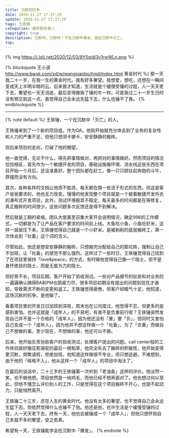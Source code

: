 ```yaml
---
title: 沉默的抗争
date: 2020-11-27 17:37:29
update: 2020-11-27 17:37:29
tags: 王铁锤
categories: 搬砖那些事儿
copyright: true
description: 沉默呵，沉默呵！不在沉默中爆发，就在沉默中灭亡。
top:
---
```


{% img https://i.loli.net/2020/12/03/8Y5qidj3v1rwWLn.png %}

{% blockquote 王小波 http://www.bwsk.com/xd/w/wangxiaobo/hjsd/index.html 黄金时代 %}
那一天我二十一岁，在我一生的黄金时代。我有好多奢望。我想爱，想吃，还想在一瞬间变成天上半明半暗的云，后来我才知道，生活就是个缓慢受锤的过程，人一天天老下去，奢望也一天天消逝，最后变得像挨了锤的牛一样。可是我过二十一岁生日时没有预见到这一点。我觉得自己会永远生猛下去，什么也锤不了我。
{% endblockquote %}

------

{% note default %}
王铁锤，一个在沉默中「灭亡」的人。

王铁锤来到了一个新的项目组，作为QA，他刚开始就充分体会到了业务的复杂性和人力的严重不足，但他只想测卡挪卡，安安静静的搬砖。

但后来项目的走向，打破了他的期望。

他一直觉得，无论干什么，得先把事情做对，再把对的事情做好。然而项目的情况恰恰相反，首先作为一个敏捷开发的项目，基础设施像环境、流水线这些东西在项目开始一个月后，还没准备好。整个团队都在赶工，像一只只顾往前奔跑的斗牛，莽撞而没有方向。

其次，各种各样的文档让他烦不胜烦，每天都在搞一些流于形式的东西，但这是客户爸爸要求的，他也无力改变。慢慢的他发现整个项目就是一个披着敏捷开发外衣的瀑布式开发项目。此外，测试环境极其不稳定，每天最多的时间都是在等修复，真正搬砖的时间很少，这些问题多次反馈还是得不到解决。

然后就是工期的紧缩，团队大佬甚至召集大家开会说明情况，确定996的工作模式，一切都是为了让产品在客户要求的时间前上线。大鱼吃小鱼，小鱼吃虾米，这样一层层压下来，王铁锤觉得自己就是一个小虾米，是被剥削的底层搬砖工，第一次体会到「社畜」这个词的含义。

尽管如此，他还是想安安静静的搬砖，只想搬完分配给自己的那坨砖，强制让自己不加班，让「社畜」的感觉不那么强烈。这样过了一些时日，王铁锤觉得自己找到了在项目里保持「love&peace」的方式，有时候他觉得自己像一个隐士，但不是身怀绝技的隐士，而是无能为力的隐士。

但好景不长，项目后期，客户开始了验收测试。一些对产品细节的扯皮和对业务的一遍遍确认搞得BA和PM也筋疲力尽，很多项目初期没有提出的问题到现在才通知，导致需求不断的变更和返工。王铁锤觉得疲倦，但客户却精气十足，他知道，这场沉默的抗争，是他输了。

看着项目里的开发日日加班到深夜，周末也在公司度过，他觉得不忍，但更多的是感到害怕。也许这就是「成年人」的不易吧，有谁不是负重前行呢？王铁锤突然发现自己并不是一个合格的「成年人」，因为他还没有「重」要「负」，但同时又害怕自己变成一个「成年人」，因为他并不想这样做一个「社畜」，为了「负重」而做自己不想做的事。至少现在，不想做的事，他还可以不做。

后来，他开始负责协助客户的验收测试，处理客户提出的问题。call center般的工作体验就好像压死骆驼的最后一根稻草，他完全失去了搬砖的积极性，他开始变得更沉默，频繁请假，拒绝加班，他知道这样做很不专业，但只想逃避。不难想到，由于他的「格格不入」，他从这样一个「成年人」的项目中淘汰了。

在最后的谈话中，二十三岁的王铁锤第一次听到「老油条」这样的评价。他淡然一笑，也不做他想。项目依然是一地鸡毛，而他已经不想再面对了。他也想过何以至此，但他不懂怎么评价别人的工作，只是觉得在这个项目搬砖不开心，也提不起动力，只能悄然离开。

王铁锤二十三岁，还在人生的黄金时代。他没有太多的奢望，也不觉得自己会永远生猛下去，但依然觉得什么也锤不了他。他还是他，也许生活是个缓慢受锤的过程，人一天天老下去，终有一天，他也会被锤成一个「成年人」，但他只想怀抱自己本就不多的奢望，安之若素。

希望有一天，王铁锤能学会在沉默中「爆发」。
{% endnote %}